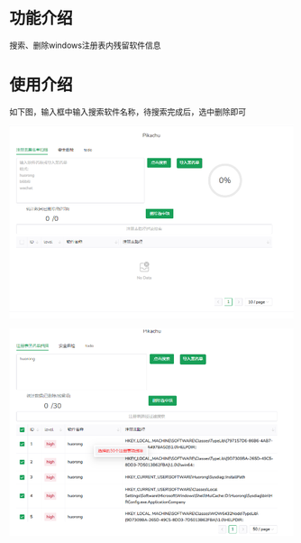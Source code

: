 # 功能介绍

搜索、删除windows注册表内残留软件信息  


# 使用介绍
如下图，输入框中输入搜索软件名称，待搜索完成后，选中删除即可  

![](https://github.com/pikachu-cxy/pika/blob/master/images/%E4%B8%BB%E9%A1%B5%E9%9D%A2.png)

![](https://github.com/pikachu-cxy/pika/blob/master/images/%E5%88%A0%E9%99%A4.png)





